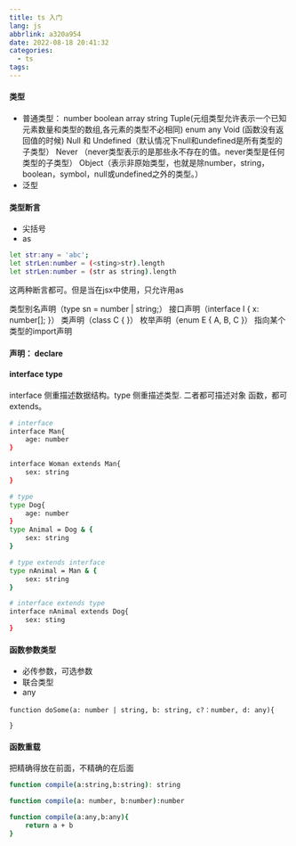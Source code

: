 ```yaml
---
title: ts 入门
lang: js
abbrlink: a320a954
date: 2022-08-18 20:41:32
categories:
  - ts
tags:
---
```


#### 类型
 + 普通类型：
    number 
    boolean 
    array 
    string 
    Tuple(元组类型允许表示一个已知元素数量和类型的数组,各元素的类型不必相同)
    enum
    any
    Void (函数没有返回值的时候)
    Null 和 Undefined（默认情况下null和undefined是所有类型的子类型）
    Never （never类型表示的是那些永不存在的值。never类型是任何类型的子类型）
    Object（表示非原始类型，也就是除number，string，boolean，symbol，null或undefined之外的类型。）
+ 泛型

#### 类型断言
+ 尖括号 
+ as 
```bash
let str:any = 'abc';
let strLen:number = (<sting>str).length
let strLen:number = (str as string).length
```
这两种断言都可。但是当在jsx中使用，只允许用as

类型别名声明（type sn = number | string;）
接口声明（interface I { x: number[]; }）
类声明（class C { }）
枚举声明（enum E { A, B, C }）
指向某个类型的import声明


#### 声明： declare

#### interface type
interface 侧重描述数据结构。type 侧重描述类型. 二者都可描述对象 函数，都可extends。
```bash
# interface
interface Man{
    age: number
}

interface Woman extends Man{
    sex: string
}

# type
type Dog{
    age: number
}
type Animal = Dog & {
    sex: string
}

# type extends interface
type nAnimal = Man & {
    sex: string
}

# interface extends type
interface nAnimal extends Dog{
    sex: sting
}

```


#### 函数参数类型
 + 必传参数，可选参数
 + 联合类型
 + any
 ```
function doSome(a: number | string, b: string, c?：number, d: any){

}
```

#### 函数重载
把精确得放在前面，不精确的在后面
```bash
function compile(a:string,b:string): string

function compile(a: number, b:number):number

function compile(a:any,b:any){
    return a + b
}

```

